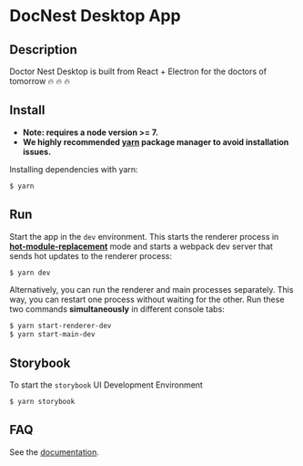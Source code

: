 # DocNest Desktop App

## Description
Doctor Nest Desktop is built from React + Electron for the doctors of tomorrow 🔥 🔥 🔥

## Install

* **Note: requires a node version >= 7.**
* **We highly recommended [yarn](https://yarnpkg.com/) package manager to avoid installation issues.**

Installing dependencies with yarn:

```bash
$ yarn
```

## Run

Start the app in the `dev` environment. This starts the renderer process in [**hot-module-replacement**](https://webpack.js.org/guides/hmr-react/) mode and starts a webpack dev server that sends hot updates to the renderer process:

```bash
$ yarn dev
```

Alternatively, you can run the renderer and main processes separately. This way, you can restart one process without waiting for the other. Run these two commands **simultaneously** in different console tabs:

```bash
$ yarn start-renderer-dev
$ yarn start-main-dev
```

## Storybook

To start the `storybook` UI Development Environment

```bash
$ yarn storybook
```

## FAQ

See the [documentation](https://github.com/tinker-hub/docnest-desktop/wiki).
